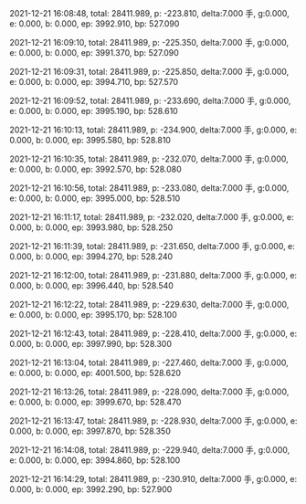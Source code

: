 2021-12-21 16:08:48, total: 28411.989, p: -223.810, delta:7.000 手, g:0.000, e: 0.000, b: 0.000, ep: 3992.910, bp: 527.090

2021-12-21 16:09:10, total: 28411.989, p: -225.350, delta:7.000 手, g:0.000, e: 0.000, b: 0.000, ep: 3991.370, bp: 527.090

2021-12-21 16:09:31, total: 28411.989, p: -225.850, delta:7.000 手, g:0.000, e: 0.000, b: 0.000, ep: 3994.710, bp: 527.570

2021-12-21 16:09:52, total: 28411.989, p: -233.690, delta:7.000 手, g:0.000, e: 0.000, b: 0.000, ep: 3995.190, bp: 528.610

2021-12-21 16:10:13, total: 28411.989, p: -234.900, delta:7.000 手, g:0.000, e: 0.000, b: 0.000, ep: 3995.580, bp: 528.810

2021-12-21 16:10:35, total: 28411.989, p: -232.070, delta:7.000 手, g:0.000, e: 0.000, b: 0.000, ep: 3992.570, bp: 528.080

2021-12-21 16:10:56, total: 28411.989, p: -233.080, delta:7.000 手, g:0.000, e: 0.000, b: 0.000, ep: 3995.000, bp: 528.510

2021-12-21 16:11:17, total: 28411.989, p: -232.020, delta:7.000 手, g:0.000, e: 0.000, b: 0.000, ep: 3993.980, bp: 528.250

2021-12-21 16:11:39, total: 28411.989, p: -231.650, delta:7.000 手, g:0.000, e: 0.000, b: 0.000, ep: 3994.270, bp: 528.240

2021-12-21 16:12:00, total: 28411.989, p: -231.880, delta:7.000 手, g:0.000, e: 0.000, b: 0.000, ep: 3996.440, bp: 528.540

2021-12-21 16:12:22, total: 28411.989, p: -229.630, delta:7.000 手, g:0.000, e: 0.000, b: 0.000, ep: 3995.170, bp: 528.100

2021-12-21 16:12:43, total: 28411.989, p: -228.410, delta:7.000 手, g:0.000, e: 0.000, b: 0.000, ep: 3997.990, bp: 528.300

2021-12-21 16:13:04, total: 28411.989, p: -227.460, delta:7.000 手, g:0.000, e: 0.000, b: 0.000, ep: 4001.500, bp: 528.620

2021-12-21 16:13:26, total: 28411.989, p: -228.090, delta:7.000 手, g:0.000, e: 0.000, b: 0.000, ep: 3999.670, bp: 528.470

2021-12-21 16:13:47, total: 28411.989, p: -228.930, delta:7.000 手, g:0.000, e: 0.000, b: 0.000, ep: 3997.870, bp: 528.350

2021-12-21 16:14:08, total: 28411.989, p: -229.940, delta:7.000 手, g:0.000, e: 0.000, b: 0.000, ep: 3994.860, bp: 528.100

2021-12-21 16:14:29, total: 28411.989, p: -230.910, delta:7.000 手, g:0.000, e: 0.000, b: 0.000, ep: 3992.290, bp: 527.900